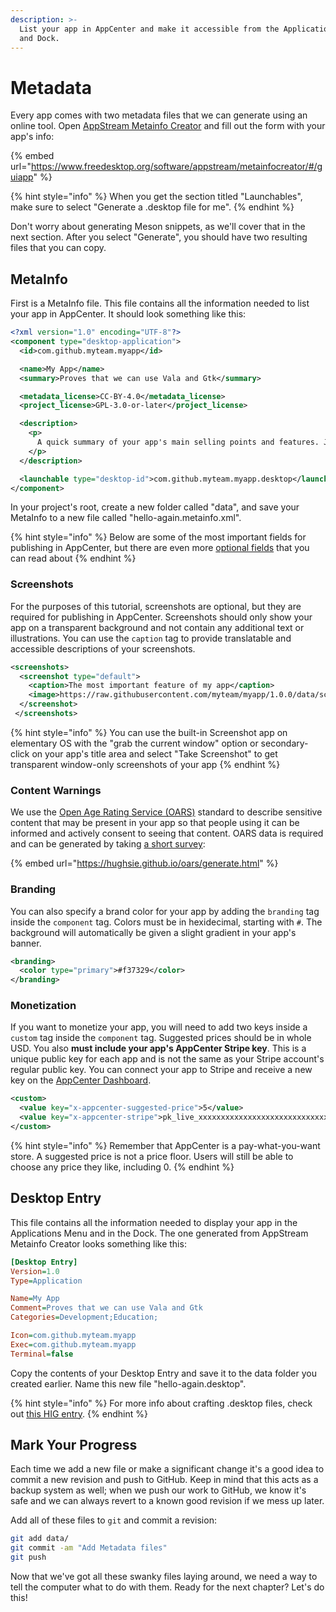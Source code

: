 ```yaml
---
description: >-
  List your app in AppCenter and make it accessible from the Applications menu
  and Dock.
---
```


# Metadata

Every app comes with two metadata files that we can generate using an online tool. Open [AppStream Metainfo Creator](https://www.freedesktop.org/software/appstream/metainfocreator/#/guiapp) and fill out the form with your app's info:

{% embed url="https://www.freedesktop.org/software/appstream/metainfocreator/#/guiapp" %}

{% hint style="info" %}
When you get the section titled "Launchables", make sure to select "Generate a .desktop file for me".
{% endhint %}

Don't worry about generating Meson snippets, as we'll cover that in the next section. After you select "Generate", you should have two resulting files that you can copy.

## MetaInfo

First is a MetaInfo file. This file contains all the information needed to list your app in AppCenter. It should look something like this:

```xml
<?xml version="1.0" encoding="UTF-8"?>
<component type="desktop-application">
  <id>com.github.myteam.myapp</id>

  <name>My App</name>
  <summary>Proves that we can use Vala and Gtk</summary>

  <metadata_license>CC-BY-4.0</metadata_license>
  <project_license>GPL-3.0-or-later</project_license>

  <description>
    <p>
      A quick summary of your app's main selling points and features. Just a couple sentences per paragraph is best
    </p>
  </description>

  <launchable type="desktop-id">com.github.myteam.myapp.desktop</launchable>
</component>
```

In your project's root, create a new folder called "data", and save your MetaInfo to a new file called "hello-again.metainfo.xml".

{% hint style="info" %}
Below are some of the most important fields for publishing in AppCenter, but there are even more [optional fields](https://www.freedesktop.org/software/appstream/docs/chap-Metadata.html) that you can read about
{% endhint %}

### Screenshots

For the purposes of this tutorial, screenshots are optional, but they are required for publishing in AppCenter. Screenshots should only show your app on a transparent background and not contain any additional text or illustrations. You can use the `caption` tag to provide translatable and accessible descriptions of your screenshots.

```xml
<screenshots>
  <screenshot type="default">
    <caption>The most important feature of my app</caption>
    <image>https://raw.githubusercontent.com/myteam/myapp/1.0.0/data/screenshot.png</image>
  </screenshot>
 </screenshots>

```

{% hint style="info" %}
You can use the built-in Screenshot app on elementary OS with the "grab the current window" option or secondary-click on your app's title area and select "Take Screenshot" to get transparent window-only screenshots of your app
{% endhint %}

### Content Warnings

We use the [Open Age Rating Service (OARS)](https://hughsie.github.io/oars/) standard to describe sensitive content that may be present in your app so that people using it can be informed and actively consent to seeing that content. OARS data is required and can be generated by taking [a short survey](https://hughsie.github.io/oars/generate.html):

{% embed url="https://hughsie.github.io/oars/generate.html" %}

### Branding

You can also specify a brand color for your app by adding the `branding` tag inside the `component` tag. Colors must be in hexidecimal, starting with `#`. The background will automatically be given a slight gradient in your app's banner.

```xml
<branding>
  <color type="primary">#f37329</color>
</branding>
```

### Monetization

If you want to monetize your app, you will need to add two keys inside a `custom` tag inside the `component` tag. Suggested prices should be in whole USD. You also **must include your app's AppCenter Stripe key**. This is a unique public key for each app and is not the same as your Stripe account's regular public key. You can connect your app to Stripe and receive a new key on the [AppCenter Dashboard](https://developer.elementary.io/).

```xml
<custom>
  <value key="x-appcenter-suggested-price">5</value>
  <value key="x-appcenter-stripe">pk_live_xxxxxxxxxxxxxxxxxxxxxxxxxxxxxxxxxxx</value>
</custom>
```

{% hint style="info" %}
Remember that AppCenter is a pay-what-you-want store. A suggested price is not a price floor. Users will still be able to choose any price they like, including 0.
{% endhint %}

## Desktop Entry

This file contains all the information needed to display your app in the Applications Menu and in the Dock. The one generated from AppStream Metainfo Creator looks something like this:

```ini
[Desktop Entry]
Version=1.0
Type=Application

Name=My App
Comment=Proves that we can use Vala and Gtk
Categories=Development;Education;

Icon=com.github.myteam.myapp
Exec=com.github.myteam.myapp
Terminal=false
```

Copy the contents of your Desktop Entry and save it to the data folder you created earlier. Name this new file "hello-again.desktop".

{% hint style="info" %}
For more info about crafting .desktop files, check out [this HIG entry](https://docs.elementary.io/hig/desktop-integration/app-launcher).
{% endhint %}

## Mark Your Progress

Each time we add a new file or make a significant change it's a good idea to commit a new revision and push to GitHub. Keep in mind that this acts as a backup system as well; when we push our work to GitHub, we know it's safe and we can always revert to a known good revision if we mess up later.

Add all of these files to `git` and commit a revision:

```bash
git add data/
git commit -am "Add Metadata files"
git push
```

Now that we've got all these swanky files laying around, we need a way to tell the computer what to do with them. Ready for the next chapter? Let's do this!
